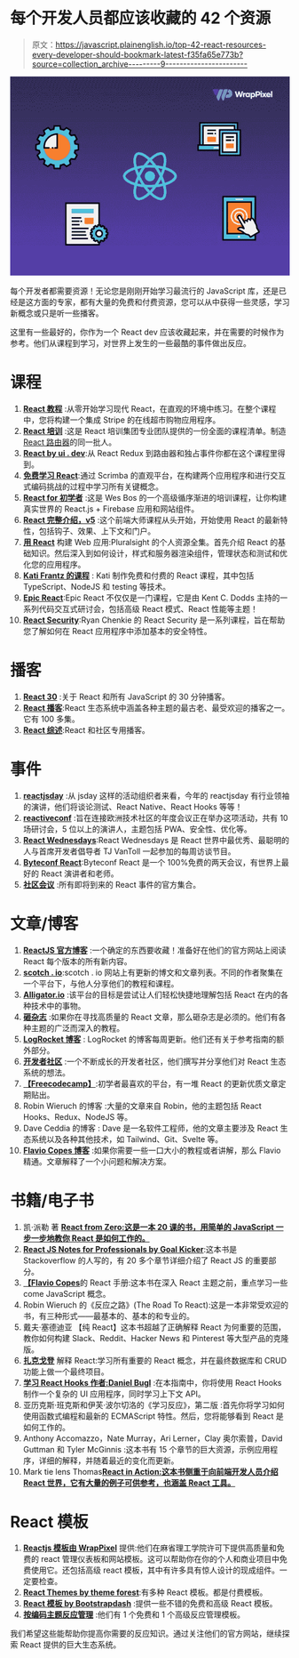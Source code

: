 # 每个开发人员都应该收藏的 42 个资源

> 原文：<https://javascript.plainenglish.io/top-42-react-resources-every-developer-should-bookmark-latest-f35fa65e773b?source=collection_archive---------9----------------------->

![](img/9f899db965d15e10251d3ebcd6287693.png)

每个开发者都需要资源！无论您是刚刚开始学习最流行的 JavaScript 库，还是已经是这方面的专家，都有大量的免费和付费资源，您可以从中获得一些灵感，学习新概念或只是听一些播客。

这里有一些最好的，你作为一个 React dev 应该收藏起来，并在需要的时候作为参考。他们从课程到学习，对世界上发生的一些最酷的事件做出反应。

# 课程

1.  [**React 教程**](https://react-tutorial.app/) :从零开始学习现代 React，在直观的环境中练习。在整个课程中，您将构建一个集成 Stripe 的在线超市购物应用程序。
2.  [**React 培训**](https://courses.reacttraining.com/) :这是 React 培训集团专业团队提供的一份全面的课程清单。制造 [React 路由器](https://reacttraining.com/react-router)的同一批人。
3.  [**React by ui . dev**](https://ui.dev/react/):从 React Redux 到路由器和独占事件你都在这个课程里得到。
4.  [**免费学习 React**](https://scrimba.com/learn/learnreact):通过 Scrimba 的直观平台，在构建两个应用程序和进行交互式编码挑战的过程中学习所有关键概念。
5.  [**React for 初学者**](https://reactforbeginners.com/) :这是 Wes Bos 的一个高级循序渐进的培训课程，让你构建真实世界的 React.js + Firebase 应用和网站组件。
6.  [**React 完整介绍，v5**](https://frontendmasters.com/courses/complete-react-v5/) :这个前端大师课程从头开始，开始使用 React 的最新特性，包括钩子、效果、上下文和门户。
7.  [**用 React**](https://www.pluralsight.com/paths/building-web-applications-with-react) 构建 Web 应用:Pluralsight 的个人资源全集。首先介绍 React 的基础知识。然后深入到如何设计，样式和服务器渲染组件，管理状态和测试和优化您的应用程序。
8.  [**Kati Frantz 的课程**](https://katifrantz.com/) : Kati 制作免费和付费的 React 课程，其中包括 TypeScript、NodeJS 和 testing 等技术。
9.  [**Epic React**](https://epicreact.dev/):Epic React 不仅仅是一门课程，它是由 Kent C. Dodds 主持的一系列代码交互式研讨会，包括高级 React 模式、React 性能等主题！
10.  [**React Security**](https://courses.reactsecurity.io/):Ryan Chenkie 的 React Security 是一系列课程，旨在帮助您了解如何在 React 应用程序中添加基本的安全特性。

# 播客

1.  [**React 30**](https://react30.com/) :关于 React 和所有 JavaScript 的 30 分钟播客。
2.  [**React 播客**](https://reactpodcast.simplecast.com/):React 生态系统中涵盖各种主题的最古老、最受欢迎的播客之一。它有 100 多集。
3.  [**React 综述**](https://dev.to/reactroundup):React 和社区专用播客。

# 事件

1.  [**reactjsday**](https://2020.reactjsday.it/) :从 jsday 这样的活动组织者来看，今年的 reactjsday 有行业领袖的演讲，他们将谈论测试、React Native、React Hooks 等等！
2.  [**reactiveconf**](https://reactiveconf.com/) :旨在连接欧洲技术社区的年度会议正在举办这项活动，共有 10 场研讨会，5 位以上的演讲人，主题包括 PWA、安全性、优化等。
3.  [**React Wednesdays**](https://www.telerik.com/react-wednesdays):React Wednesdays 是 React 世界中最优秀、最聪明的人与首席开发者倡导者 TJ VanToll 一起参加的每周访谈节目。
4.  [**Byteconf React**](https://www.bytesized.xyz/conferences/byteconf-react-2020/):Byteconf React 是一个 100%免费的两天会议，有世界上最好的 React 演讲者和老师。
5.  [**社区会议**](https://reactjs.org/community/conferences.html) :所有即将到来的 React 事件的官方集合。

# 文章/博客

1.  [**ReactJS 官方博客**](https://reactjs.org/blog/all.html/) :一个确定的东西要收藏！准备好在他们的官方网站上阅读 React 每个版本的所有新内容。
2.  [**scotch . io**](https://scotch.io/tag/react):scotch . io 网站上有更新的博文和文章列表。不同的作者聚集在一个平台下，与他人分享他们的教程和课程。
3.  [**Alligator.io**](https://alligator.io/) :该平台的目标是尝试让人们轻松快捷地理解包括 React 在内的各种技术中的事物。
4.  [**砸杂志**](https://www.smashingmagazine.com/category/react) :如果你在寻找高质量的 React 文章，那么砸杂志是必须的。他们有各种主题的广泛而深入的教程。
5.  [**LogRocket 博客**](https://blog.logrocket.com/) : LogRocket 的博客每周更新。他们还有关于参考指南的额外部分。
6.  [**开发者社区**](https://dev.to/t/react) :一个不断成长的开发者社区，他们撰写并分享他们对 React 生态系统的想法。
7.  [**【Freecodecamp】**](https://www.freecodecamp.org/news/tag/react/):初学者最喜欢的平台，有一堆 React 的更新优质文章定期贴出。
8.  Robin Wieruch 的博客 :大量的文章来自 Robin，他的主题包括 React Hooks、Redux、NodeJS 等。
9.  Dave Ceddia 的博客 : Dave 是一名软件工程师，他的文章主要涉及 React 生态系统以及各种其他技术，如 Tailwind、Git、Svelte 等。
10.  [**Flavio Copes 博客**](https://flaviocopes.com/tags/react/) :如果你需要一些一口大小的教程或者讲解，那么 Flavio 精通。文章解释了一个小问题和解决方案。

# 书籍/电子书

1.  凯·派勒 著 [**React from Zero:这是一本 20 课的书，用简单的 JavaScript 一步一步地教你 React 是如何工作的。**](https://www.newline.co/react-from-zero/)
2.  [**React JS Notes for Professionals by Goal Kicker**](https://goalkicker.com/ReactJSBook/):这本书是 Stackoverflow 的人写的，有 20 多个章节详细介绍了 React JS 的重要部分。
3.  [**【Flavio Copes**](https://reacthandbook.com/)的 React 手册:这本书在深入 React 主题之前，重点学习一些 come JavaScript 概念。
4.  Robin Wieruch 的《反应之路》(The Road To React):这是一本非常受欢迎的书，有三种形式——最基本的、基本的和专业的。
5.  戴夫·塞德迪亚 【纯 React】这本书超越了正确解释 React 为何重要的范围，教你如何构建 Slack、Reddit、Hacker News 和 Pinterest 等大型产品的克隆版。
6.  [**扎克戈登**](https://www.ostraining.com/books/react/) 解释 React:学习所有重要的 React 概念，并在最终数据库和 CRUD 功能上做一个最终项目。
7.  [**学习 React Hooks 作者:Daniel Bugl**](https://www.packtpub.com/product/learn-react-hooks/9781838641443) :在本指南中，你将使用 React Hooks 制作一个复杂的 UI 应用程序，同时学习上下文 API。
8.  亚历克斯·班克斯和伊芙·波尔切洛的《学习反应》，第二版 :首先你将学习如何使用函数式编程和最新的 ECMAScript 特性。然后，您将能够看到 React 是如何工作的。
9.  Anthony Accomazzo，Nate Murray，Ari Lerner，Clay 奥尔索普，David Guttman 和 Tyler McGinnis :这本书有 15 个章节的巨大资源，示例应用程序，详细的解释，并随着最近的变化而更新。
10.  Mark tie lens Thomas[**React in Action:这本书侧重于向前端开发人员介绍 React 世界，它有大量的例子可供参考，也涵盖 React 工具。**](https://www.manning.com/books/react-in-action)

# React 模板

1.  [**Reactjs 模板由 WrapPixel**](https://www.wrappixel.com/templates/category/react-templates/) 提供:他们在麻省理工学院许可下提供高质量和免费的 react 管理仪表板和网站模板。这可以帮助你在你的个人和商业项目中免费使用它。还包括高级 react 模板，其中有许多具有惊人设计的现成组件。一定要检查。
2.  [**React Themes by theme forest**](https://themeforest.net/search/react%20templates):有多种 React 模板。都是付费模板。
3.  [**React 模板 by Bootstrapdash**](https://www.bootstrapdash.com/react-admin-templates/) :提供一些不错的免费和高级 React 模板。
4.  [**按编码主题反应管理**](https://codedthemes.com/item/category/templates/react-admin-templates/) :他们有 1 个免费和 1 个高级反应管理模板。

我们希望这些能帮助你提高你需要的反应知识。通过关注他们的官方网站，继续探索 React 提供的巨大生态系统。